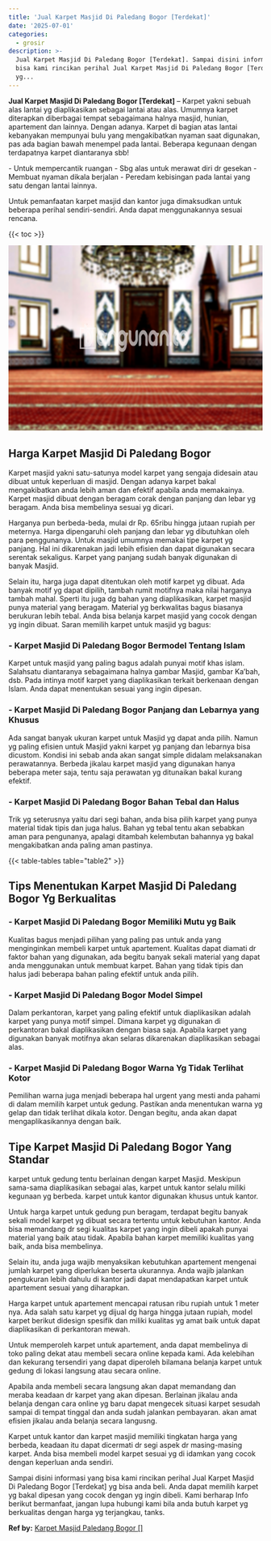 ```yaml
---
title: 'Jual Karpet Masjid Di Paledang Bogor [Terdekat]'
date: '2025-07-01'
categories:
  - grosir
description: >-
  Jual Karpet Masjid Di Paledang Bogor [Terdekat]. Sampai disini informasi yang
  bisa kami rincikan perihal Jual Karpet Masjid Di Paledang Bogor [Terdekat]
  yg...
---
```


**Jual Karpet Masjid Di Paledang Bogor \[Terdekat\]** – Karpet yakni sebuah alas lantai yg diaplikasikan sebagai lantai atau alas. Umumnya karpet diterapkan diberbagai tempat sebagaimana halnya masjid, hunian, apartement dan lainnya. Dengan adanya. Karpet di bagian atas lantai kebanyakan mempunyai bulu yang mengakibatkan nyaman saat digunakan, pas ada bagian bawah menempel pada lantai. Beberapa kegunaan dengan terdapatnya karpet diantaranya sbb!

\- Untuk mempercantik ruangan - Sbg alas untuk merawat diri dr gesekan - Membuat nyaman dikala berjalan - Peredam kebisingan pada lantai yang satu dengan lantai lainnya.

Untuk pemanfaatan karpet masjid dan kantor juga dimaksudkan untuk beberapa perihal sendiri-sendiri. Anda dapat menggunakannya sesuai rencana.

{{< toc >}}

![Jual Karpet Masjid Di Paledang Bogor [Terdekat]](/images/grosir-karpet-murah-69.png)

## Harga Karpet Masjid Di Paledang Bogor

Karpet masjid yakni satu-satunya model karpet yang sengaja didesain atau dibuat untuk keperluan di masjid. Dengan adanya karpet bakal mengakibatkan anda lebih aman dan efektif apabila anda memakainya. Karpet masjid dibuat dengan beragam corak dengan panjang dan lebar yg beragam. Anda bisa membelinya sesuai yg dicari.

Harganya pun berbeda-beda, mulai dr Rp. 65ribu hingga jutaan rupiah per meternya. Harga dipengaruhi oleh panjang dan lebar yg dibutuhkan oleh para penggunanya. Untuk masjid umumnya memakai tipe karpet yg panjang. Hal ini dikarenakan jadi lebih efisien dan dapat digunakan secara serentak sekaligus. Karpet yang panjang sudah banyak digunakan di banyak Masjid.

Selain itu, harga juga dapat ditentukan oleh motif karpet yg dibuat. Ada banyak motif yg dapat dipilih, tambah rumit motifnya maka nilai harganya tambah mahal. Sperti itu juga dg bahan yang diaplikasikan, karpet masjid punya material yang beragam. Material yg berkwalitas bagus biasanya berukuran lebih tebal. Anda bisa belanja karpet masjid yang cocok dengan yg ingin dibuat. Saran memilih karpet untuk masjid yg bagus:

### \- Karpet Masjid Di Paledang Bogor Bermodel Tentang Islam

Karpet untuk masjid yang paling bagus adalah punyai motif khas islam. Salahsatu diantaranya sebagaimana halnya gambar Masjid, gambar Ka’bah, dsb. Pada intinya motif karpet yang diaplikasikan terkait berkenaan dengan Islam. Anda dapat menentukan sesuai yang ingin dipesan.

### \- Karpet Masjid Di Paledang Bogor Panjang dan Lebarnya yang Khusus

Ada sangat banyak ukuran karpet untuk Masjid yg dapat anda pilih. Namun yg paling efisien untuk Masjid yakni karpet yg panjang dan lebarnya bisa dicustom. Kondisi ini sebab anda akan sangat simple didalam melaksanakan perawatannya. Berbeda jikalau karpet masjid yang digunakan hanya beberapa meter saja, tentu saja perawatan yg ditunaikan bakal kurang efektif.

### \- Karpet Masjid Di Paledang Bogor Bahan Tebal dan Halus

Trik yg seterusnya yaitu dari segi bahan, anda bisa pilih karpet yang punya material tidak tipis dan juga halus. Bahan yg tebal tentu akan sebabkan aman para pengunanya, apalagi ditambah kelembutan bahannya yg bakal mengakibatkan anda paling aman pastinya.

{{< table-tables table="table2" >}}

## Tips Menentukan Karpet Masjid Di Paledang Bogor Yg Berkualitas

### \- Karpet Masjid Di Paledang Bogor Memiliki Mutu yg Baik

Kualitas bagus menjadi pilihan yang paling pas untuk anda yang menginginkan membeli karpet untuk apartement. Kualitas dapat diamati dr faktor bahan yang digunakan, ada begitu banyak sekali material yang dapat anda menggunakan untuk membuat karpet. Bahan yang tidak tipis dan halus jadi beberapa bahan paling efektif untuk anda pilih.

### \- Karpet Masjid Di Paledang Bogor Model Simpel

Dalam perkantoran, karpet yang paling efektif untuk diaplikasikan adalah karpet yang punya motif simpel. Dimana karpet yg digunakan di perkantoran bakal diaplikasikan dengan biasa saja. Apabila karpet yang digunakan banyak motifnya akan selaras dikarenakan diaplikasikan sebagai alas.

### \- Karpet Masjid Di Paledang Bogor Warna Yg Tidak Terlihat Kotor

Pemilihan warna juga menjadi beberapa hal urgent yang mesti anda pahami di dalam memilih karpet untuk gedung. Pastikan anda menentukan warna yg gelap dan tidak terlihat dikala kotor. Dengan begitu, anda akan dapat mengaplikasikannya dengan baik.

## Tipe Karpet Masjid Di Paledang Bogor Yang Standar

karpet untuk gedung tentu berlainan dengan karpet Masjid. Meskipun sama-sama diaplikasikan sebagai alas, karpet untuk kantor selalu miliki kegunaan yg berbeda. karpet untuk kantor digunakan khusus untuk kantor.

Untuk harga karpet untuk gedung pun beragam, terdapat begitu banyak sekali model karpet yg dibuat secara tertentu untuk kebutuhan kantor. Anda bisa memandang dr segi kualitas karpet yang ingin dibeli apakah punyai material yang baik atau tidak. Apabila bahan karpet memiliki kualitas yang baik, anda bisa membelinya.

Selain itu, anda juga wajib menyaksikan kebutuhkan apartement mengenai jumlah karpet yang diperlukan beserta ukurannya. Anda wajib jalankan pengukuran lebih dahulu di kantor jadi dapat mendapatkan karpet untuk apartement sesuai yang diharapkan.

Harga karpet untuk apartement mencapai ratusan ribu rupiah untuk 1 meter nya. Ada salah satu karpet yg dijual dg harga hingga jutaan rupiah, model karpet berikut didesign spesifik dan miliki kualitas yg amat baik untuk dapat diaplikasikan di perkantoran mewah.

Untuk memperoleh karpet untuk apartement, anda dapat membelinya di toko paling dekat atau membeli secara online kepada kami. Ada kelebihan dan kekurang tersendiri yang dapat diperoleh bilamana belanja karpet untuk gedung di lokasi langsung atau secara online.

Apabila anda membeli secara langsung akan dapat memandang dan meraba keadaan dr karpet yang akan dipesan. Berlainan jikalau anda belanja dengan cara online yg baru dapat mengecek situasi karpet sesudah sampai di tempat tinggal dan anda sudah jalankan pembayaran. akan amat efisien jikalau anda belanja secara langusng.

Karpet untuk kantor dan karpet masjid memiliki tingkatan harga yang berbeda, keadaan itu dapat dicermati dr segi aspek dr masing-masing karpet. Anda bisa membeli model karpet sesuai yg di idamkan yang cocok dengan keperluan anda sendiri.

Sampai disini informasi yang bisa kami rincikan perihal Jual Karpet Masjid Di Paledang Bogor \[Terdekat\] yg bisa anda beli. Anda dapat memilih karpet yg bakal dipesan yang cocok dengan yg ingin dibeli. Kami berharap Info berikut bermanfaat, jangan lupa hubungi kami bila anda butuh karpet yg berkualitas dengan harga yg terjangkau, tanks.

**Ref by:**  [Karpet Masjid Paledang Bogor []](https://id.wikipedia.org/wiki/Karpet)
